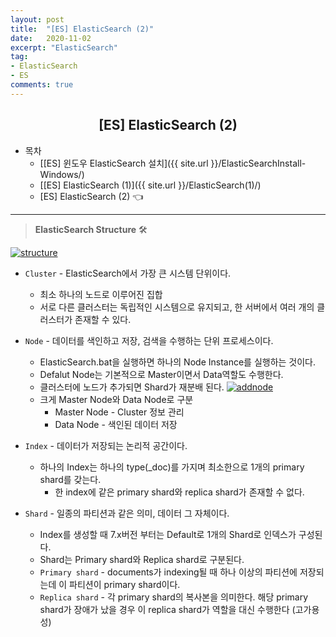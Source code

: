 ```yaml
---
layout: post
title:  "[ES] ElasticSearch (2)"
date:   2020-11-02
excerpt: "ElasticSearch"
tag: 
- ElasticSearch
- ES
comments: true
---
```


## <center>[ES] ElasticSearch (2) </center> 

- 목차   
    - [[ES] 윈도우 ElasticSearch 설치]({{ site.url }}/ElasticSearchInstall-Windows/)
    - [[ES] ElasticSearch (1)]({{ site.url }}/ElasticSearch(1)/)
    - [ES] ElasticSearch (2) 👈

--- 
> <b>ElasticSearch Structure</b> 🛠

<a href="{{ site.url }}/images/posts/2020-11-02/structure.png"><img src="{{ site.url }}/images/posts/2020-11-02/structure.png" alt="structure"></a> 

- `Cluster` - ElasticSearch에서 가장 큰 시스템 단위이다.
    - 최소 하나의 노드로 이루어진 집합
    - 서로 다른 클러스터는 독립적인 시스템으로 유지되고, 한 서버에서 여러 개의 클러스터가 존재할 수 있다.

- `Node` - 데이터를 색인하고 저장, 검색을 수행하는 단위 프로세스이다.
    - ElasticSearch.bat을 실행하면 하나의 Node Instance를 실행하는 것이다.
    - Defalut Node는 기본적으로 Master이면서 Data역할도 수행한다.
    - 클러스터에 노드가 추가되면 Shard가 재분배 된다.
<a href="{{ site.url }}/images/posts/2020-11-02/addnode.png"><img src="{{ site.url }}/images/posts/2020-11-02/addnode.png" alt="addnode"></a> 
    - 크게 Master Node와 Data Node로 구분
        - Master Node - Cluster 정보 관리
        - Data Node - 색인된 데이터 저장

- `Index` - 데이터가 저장되는 논리적 공간이다.
    - 하나의 Index는 하나의 type(_doc)를 가지며 최소한으로 1개의 primary shard를 갖는다.
        - 한 index에 같은 primary shard와 replica shard가 존재할 수 없다.

- `Shard` - 일종의 파티션과 같은 의미, 데이터 그 자체이다.
    - Index를 생성할 때 7.x버전 부터는 Default로 1개의 Shard로 인덱스가 구성된다.
    - Shard는 Primary shard와 Replica shard로 구분된다.
    - `Primary shard` - documents가 indexing될 때 하나 이상의 파티션에 저장되는데 이 파티션이 primary shard이다.
    - `Replica shard` - 각 primary shard의 복사본을 의미한다. 해당 primary shard가 장애가 났을 경우 이 replica shard가 역할을 대신 수행한다 (고가용성)
